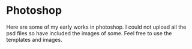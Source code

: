 # Photoshop
Here are some of my early works in photoshop. I could not upload all the psd files so have included the images of some. Feel free to use the templates and images. 
